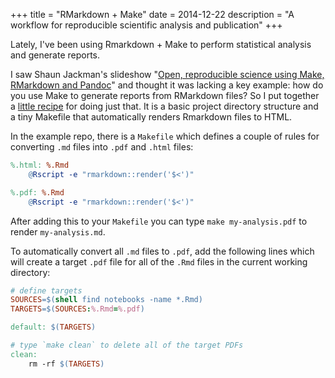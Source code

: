 +++
title = "RMarkdown + Make"
date = 2014-12-22
description = "A workflow for reproducible scientific analysis and publication"
+++

Lately, I've been using Rmarkdown + Make to perform statistical analysis and
generate reports.

I saw Shaun Jackman's slideshow "[Open, reproducible science using Make,
RMarkdown and Pandoc][1]" and thought it was lacking a key example: how do you
use Make to generate reports from RMarkdown files? So I put together a [little
recipe][2] for doing just that. It is a basic project directory structure and a
tiny Makefile that automatically renders Rmarkdown files to HTML.

In the example repo, there is a `Makefile` which defines a couple of rules for
converting `.md` files into `.pdf` and `.html` files:

```makefile
%.html: %.Rmd
	@Rscript -e "rmarkdown::render('$<')"

%.pdf: %.Rmd
	@Rscript -e "rmarkdown::render('$<')"
```

After adding this to your `Makefile` you can type `make my-analysis.pdf` to
render `my-analysis.md`.

To automatically convert all `.md` files to `.pdf`, add the following lines
which will create a target `.pdf` file for all of the `.Rmd` files in the
current working directory:

```makefile
# define targets
SOURCES=$(shell find notebooks -name *.Rmd)
TARGETS=$(SOURCES:%.Rmd=%.pdf)

default: $(TARGETS)

# type `make clean` to delete all of the target PDFs
clean:
	rm -rf $(TARGETS)
```


[1]: https://sjackman.github.io/open-science/#/open-reproducible-science
[2]: https://github.com/audy/knitr-make
